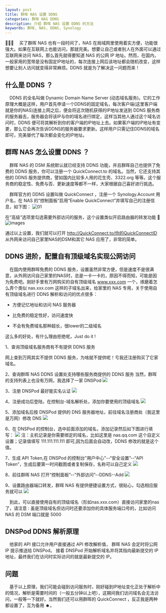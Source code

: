 ```yaml
---
layout: post
title: 群晖 NAS 设置 DDNS
categories: 群晖 NAS DDNS
description: 介绍 群晖 NAS 设置 DDNS 的方法
keywords: 群晖, NAS, DDNS, Synology
---
```


&emsp;买了群晖 NAS 也有一段时间了，NAS 在局域网里使用着实方便，功能很强大。如果在互联网上也能访问，那就完美。想要让自己或者别人在外面可以通过互联网来访问 NAS，那么首先就得要知道 NAS 的公网 IP 地址。然而，在国内，一般家用的宽带是没有固定IP地址的，每次连接上网后该地址都会随机改变，这样想要让别人访问就变得非常麻烦。DDNS 就是为了解决这一问题而来！


## 什么是 DDNS ？

&emsp;DDNS 的全名叫做 Dynamic Domain Name Server  (动态域名服务)。它的工作原理大概是这样，用户首先申请一个DDNS的固定域名，每次客户端(这里客户端就是你的NAS)连接上网之后，便会将这次随机获得的IP地址发送到 DDNS 服务商的服务器去，服务器会将该IP与你的域名进行绑定，这样当其他人通过这个域名访问时，DDNS 便可将其解析到你的客户端的IP地址上去。如果客户端的IP地址有变更，那么它会再次告诉DDNS的服务器要求更新。这样用户只需记住DDNS的域名即可，完美替代了每次都会变化的IP地址。

## 群晖 NAS 怎么设置 DDNS ？
&emsp;群晖 NAS 的 DSM 系统默认就已经支持 DDNS 功能，并且群晖自己也提供了免费的 DDNS 服务，你可以注册一个 QuickConnect.to 的域名。当然，它还支持其他的 DDNS 服务提供商，譬如国内比较多人用的花生壳、3322.org 等等。这个服务商的稳定性、免费与否、更新速度等都不一样，大家根据自己喜好进行挑选。

&emsp;群晖官方的 DDNS 设置叫做 QuickConnect ，注册一个 Synology.Account 用户名，在 NAS 的“控制面板”启用“Enable QuickConnect”并填写自己的注册信息，如下图：
![01](https://note.youdao.com/yws/api/personal/file/WEB6a7dd9e1199f46c8f774801c472604fa?method=getImage&version=2031&cstk=Tb3iXeJY)

在“高级”选项里勾选需要外部访问的服务，这个设置类似开启路由器的转发功能
![images](https://note.youdao.com/yws/api/personal/file/WEB8743a71b068f92237f7eb2dee0225131?method=getImage&version=2032&cstk=Tb3iXeJY)

通过以上设置，我们就可以打开 http://QuickConnect.to/你的QuickConnectID 从外网来访问自己家里NAS的DSM和其它 NAS 应用了，非常的简单。

## DDNS 进阶，配置自有顶级域名实现公网访问
&emsp;在国内使用群晖免费的 DDNS 服务，设置虽然非常方便，但是速度不是很满意，从外网访问自己家里的NAS时，总是一卡一卡的，原因不得而知，可能是因为免费吧。刚好手里有万网购买的自有顶级域名 www.xxx.com 一个，琢磨着怎么弄个类似 nas.xxx.com 这样的子域名出来，给家里的 NAS 专用，关于使用自有顶级域名进行 DDNS 解析和访问的优点很多：

* 方便记忆地址和访问 NAS 服务器

* 比免费的稳定性好，访问速度快

* 不会有免费域名那种超长，很lower的二级域名

这么多的好处，有什么理由拒绝呢，Just do it !

1、查询顶级域名服务商有不有提供 DDNS 服务

网上查到万网其实不提供 DDNS 服务，为啥就不提供呢！亏我还注册购买了它家域名。

2、查询群晖 NAS DDNS 设置处支持哪些服务商提供的 DDNS 服务
当然，群晖的支持列表上也没有万网，我选择了一家 DNSPod
![](_posts/assets/markdown-img-paste-20180117162445454.png)

3、注册 DNSPod 最好能实名认证
![](_posts/assets/markdown-img-paste-20180117163018304.png)

4、注册成功后登陆，在控制台-域名解析处，添加你要使用的顶级域名
![](_posts/assets/markdown-img-paste-20180117164149921.png)

5、添加域名后按 DNSPod 提供的 DNS 服务器地址，前往域名注册商处（我这里是万网）修改 DNS
![](_posts/assets/markdown-img-paste-20180117164652122.png)

6、在 DNSPod 的控制台，选中前面添加的域名，添加记录然后如下图进行填写：
![](_posts/assets/markdown-img-paste-20180117165210309.png)
注：主机记录是你需要绑定的域名，比如这里是 nas.qq.com 这个自定义设置；记录值填写 111.111.111.111 即可,因为后面会自动改，DDNS 修改的就是这个值。

7、生成 API Token,在 DNSPod 的控制台"用户中心"--“安全设置”--“API Token”，生成后要第一时间截图或者复制保存，名称可以自己定义
![](_posts/assets/markdown-img-paste-20180117170206865.png)

8、前往群晖 NAS 打开“控制面板”--”外部访问”--DDNS--Add
![](_posts/assets/markdown-img-paste-20180117170900551.png)

9、设置路由器端口转发，群晖 NAS 有提供便捷设置方式，很贴心，勾选相应服务就可以
![](_posts/assets/markdown-img-paste-20180117171244818.png)

&emsp;到此，可以直接使用自有的顶级域名（形如nas.xxx.com）直接访问家里的nas了，请注意 : 虽是顶级域名但访问时还要添加你的具体服务端口号的，比如访问 NAS 的 DSM 端口就是 5000

## DNSPod DDNS 解析原理
&emsp;他家的 API 接口允许用户直接通过 API 修改解析值， 群晖 NAS 会定时将公网 IP 提示推送给 DNSPod。 接着 DNSPod 开始解析域名并将其指向最新提交的 IP 地址，最终我们在访问时实际访问的就是最新提交的 IP。

## 问题

&emsp;基于以上原理，我们可能会碰到访问服务时，刚好碰到IP地址变化正处于解析中的情况，解析是需要时间的（一般五分钟以上吧），这期间我们访问域名会无法访问，一般等一下就好。当然我们还可以用群晖的 QuickConnect ，反正我是两种都设置了，互为备用 ☻。
